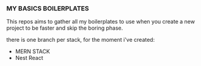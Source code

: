 ### MY BASICS BOILERPLATES

This repos aims to gather all my boilerplates to use when you create a new project to be faster and skip the boring phase.

there is one branch per stack, for the moment i've created:

- MERN STACK
- Nest React
